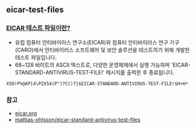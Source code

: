 ## eicar-test-files

### [EICAR 테스트 파일이란?](https://ko.wikipedia.org/wiki/EICAR_테스트_파일)

- 유럽 컴퓨터 안티바이러스 연구소(EICAR)와 컴퓨터 안티바이러스 연구 기구(CARO)에서 안티바이러스 소프트웨어 및 보안 솔루션을 테스트하기 위해 개발한 테스트 파일입니다.
- 68~128 바이트의 ASCII 텍스트로, 다양한 운영체제에서 실행 가능하며 'EICAR-STANDARD-ANTIVIRUS-TEST-FILE!' 메시지를 출력한 후 종료됩니다.

```plaintext
X5O!P%@AP[4\PZX54(P^)7CC)7}$EICAR-STANDARD-ANTIVIRUS-TEST-FILE!$H+H*
```

### 참고

- [eicar.org](https://www.eicar.org/download-anti-malware-testfile)
- [mattias-ohlsson/eicar-standard-antivirus-test-files](https://github.com/mattias-ohlsson/eicar-standard-antivirus-test-files)
